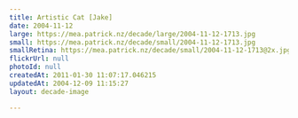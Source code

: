 ```yaml
---
title: Artistic Cat [Jake]
date: 2004-11-12
large: https://mea.patrick.nz/decade/large/2004-11-12-1713.jpg
small: https://mea.patrick.nz/decade/small/2004-11-12-1713.jpg
smallRetina: https://mea.patrick.nz/decade/small/2004-11-12-1713@2x.jpg
flickrUrl: null
photoId: null
createdAt: 2011-01-30 11:07:17.046215
updatedAt: 2004-12-09 11:15:27
layout: decade-image

---
```



